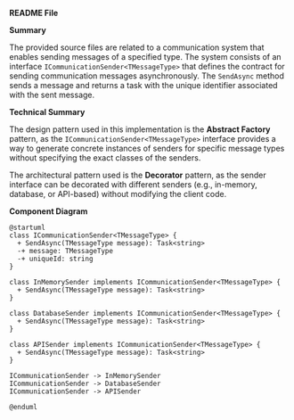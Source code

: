 **README File**

**Summary**

The provided source files are related to a communication system that enables sending messages of a specified type. The system consists of an interface `ICommunicationSender<TMessageType>` that defines the contract for sending communication messages asynchronously. The `SendAsync` method sends a message and returns a task with the unique identifier associated with the sent message.

**Technical Summary**

The design pattern used in this implementation is the **Abstract Factory** pattern, as the `ICommunicationSender<TMessageType>` interface provides a way to generate concrete instances of senders for specific message types without specifying the exact classes of the senders.

The architectural pattern used is the **Decorator** pattern, as the sender interface can be decorated with different senders (e.g., in-memory, database, or API-based) without modifying the client code.

**Component Diagram**

```plantuml
@startuml
class ICommunicationSender<TMessageType> {
  + SendAsync(TMessageType message): Task<string>
  -+ message: TMessageType
  -+ uniqueId: string
}

class InMemorySender implements ICommunicationSender<TMessageType> {
  + SendAsync(TMessageType message): Task<string>
}

class DatabaseSender implements ICommunicationSender<TMessageType> {
  + SendAsync(TMessageType message): Task<string>
}

class APISender implements ICommunicationSender<TMessageType> {
  + SendAsync(TMessageType message): Task<string>
}

ICommunicationSender -> InMemorySender
ICommunicationSender -> DatabaseSender
ICommunicationSender -> APISender

@enduml
```